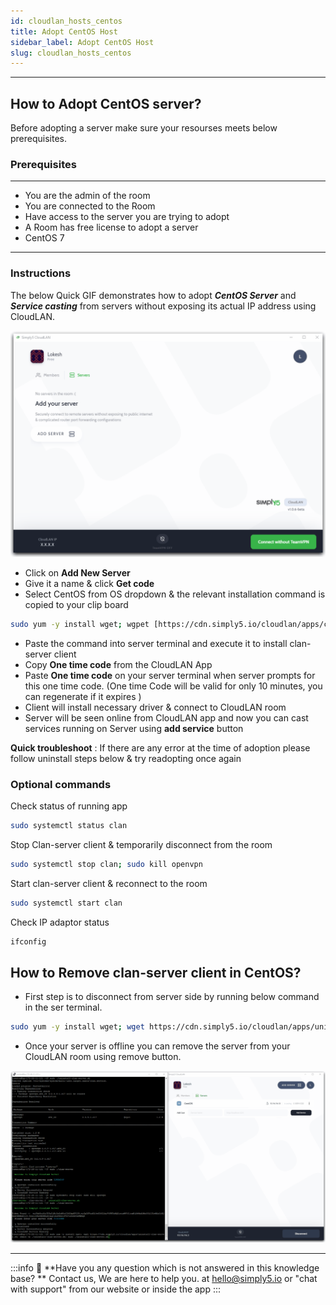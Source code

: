 ```yaml
---
id: cloudlan_hosts_centos
title: Adopt CentOS Host
sidebar_label: Adopt CentOS Host
slug: cloudlan_hosts_centos
---
```


---

## How to Adopt CentOS server?
Before adopting a server make sure your resourses meets below prerequisites. 

### Prerequisites
---
- You are the admin of the room
- You are connected to the Room
- Have access to the server you are trying to adopt
- A Room has free license to adopt a server
- CentOS 7
---
### Instructions

The below Quick GIF demonstrates how to adopt ***CentOS Server*** and ***Service casting*** from servers without exposing its actual IP address using CloudLAN.

![assets/images/Add__adopt_CentOS_server.gif](assets/images/Add__adopt_CentOS_server.gif)

- Click on **Add New Server**
- Give it a name & click **Get code**
- Select CentOS from OS dropdown & the relevant installation command is copied to your clip board

```bash
sudo yum -y install wget; wgpet [https://cdn.simply5.io/cloudlan/apps/clan-server;](https://cdn.simply5.io/cloudlan/apps/clan-server;) chmod +x ./clan-server; sudo ./clan-server
```

- Paste the command into server terminal and execute it to install clan-server client
- Copy **One time code** from the CloudLAN App
- Paste **One time code** on your server terminal when server prompts for this one time code. (One time Code will be valid for only 10 minutes, you can regenerate if it expires )
- Client will install necessary driver & connect to CloudLAN room
- Server will be seen online from CloudLAN app and now you can cast services running on Server using **add service** button

**Quick troubleshoot** : If there are any error at the time of adoption please follow uninstall steps below & try readopting once again 

### Optional commands

Check status of running app

```bash
sudo systemctl status clan
```

Stop Clan-server client & temporarily disconnect from the room 

```bash
sudo systemctl stop clan; sudo kill openvpn
```

Start clan-server client & reconnect to the room

```bash
sudo systemctl start clan
```

Check IP adaptor status 

```bash
ifconfig
```

## How to Remove clan-server client in CentOS?

- First step is to disconnect from server side by running below command in the ser terminal.

```bash
sudo yum -y install wget; wget https://cdn.simply5.io/cloudlan/apps/uninstall-clan-server.sh; chmod +x ./uninstall-clan-server.sh; sudo ./uninstall-clan-server.sh
```

- Once your server is offline you can remove the server from your CloudLAN room using remove button.

![assets/images/Remove_CentOS_server.gif](assets/images/Remove_CentOS_server.gif)

---
:::info
:information_desk_person: **Have you any question which is not answered in this knowledge base? **
Contact us, We are here to help you. at [hello@simply5.io](mailto:hello@simply5.io) or "chat with support" from our website or inside the app
:::
